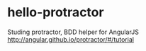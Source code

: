 # hello-protractor

Studing protractor, BDD helper for AngularJS
http://angular.github.io/protractor/#/tutorial
